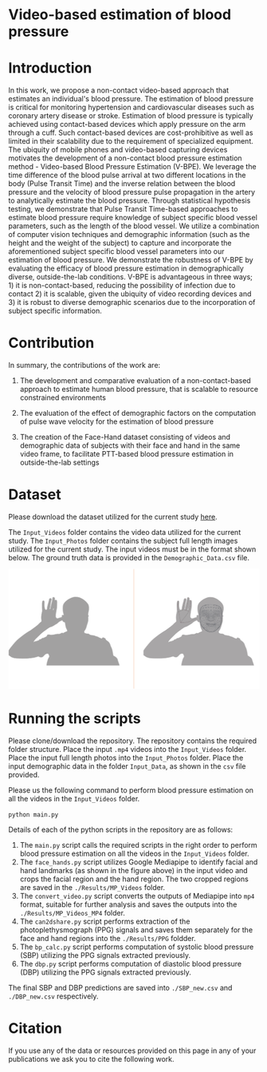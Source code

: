 # Video-based estimation of blood pressure

# Introduction

In this work, we propose a non-contact video-based approach that estimates an individual's blood pressure. The estimation of blood pressure is critical for monitoring hypertension and cardiovascular diseases such as coronary artery disease or stroke. Estimation of blood pressure is typically achieved using contact-based devices which apply pressure on the arm through a cuff. Such contact-based devices are cost-prohibitive as well as limited in their scalability due to the requirement of specialized equipment. The ubiquity of mobile phones and video-based capturing devices motivates the development of a non-contact blood pressure estimation method - Video-based Blood Pressure Estimation (V-BPE). We leverage the time difference of the blood pulse arrival at two different locations in the body (Pulse Transit Time) and the inverse relation between the blood pressure and the velocity of blood pressure pulse propagation in the artery to analytically estimate the blood pressure. Through statistical hypothesis testing, we demonstrate that Pulse Transit Time-based approaches to estimate blood pressure require knowledge of subject specific blood vessel parameters, such as the length of the blood vessel. We utilize a combination of computer vision techniques and demographic information (such as the height and the weight of the subject) to capture and incorporate the aforementioned subject specific blood vessel parameters into our estimation of blood pressure. We demonstrate the robustness of V-BPE by evaluating the efficacy of blood pressure estimation in demographically diverse, outside-the-lab conditions. V-BPE is advantageous in three ways; 1) it is non-contact-based, reducing the possibility of infection due to contact 2) it is scalable, given the ubiquity of video recording devices and 3) it is robust to diverse demographic scenarios due to the incorporation of subject specific information. 

# Contribution

In summary, the contributions of the work are:

1) The development and comparative evaluation of a non-contact-based approach to estimate human blood pressure, that is scalable to resource constrained environments

2) The evaluation of the effect of demographic factors on the computation of pulse wave velocity for the estimation of blood pressure

3) The creation of the Face-Hand dataset consisting of videos and demographic data of subjects with their face and hand in the same video frame, to facilitate PTT-based blood pressure estimation in outside-the-lab settings

# Dataset

Please download the dataset utilized for the current study [here](https://cmu.box.com/s/qa5pa682b6eb8a9ajb6ak0rc8ow6gqut).

The `Input_Videos` folder contains the video data utilized for the current study. The `Input_Photos` folder contains the subject full length images utilized for the current study. The input videos must be in the format shown below. The ground truth data is provided in the `Demographic_Data.csv` file. 

![alt text](https://github.com/AiPEX-Lab/vbpe/blob/main/Fig2.png)

# Running the scripts

Please clone/download the repository. The repository contains the required folder structure. 
Place the input `.mp4` videos into the `Input_Videos` folder. Place the input full length photos into the `Input_Photos` folder. Place the input demographic data in the folder `Input_Data`, as shown in the `csv` file provided. 

Please us the following command to perform blood pressure estimation on all the videos in the `Input_Videos` folder. 

```python main.py```


Details of each of the python scripts in the repository are as follows: 

1. The `main.py` script calls the required scripts in the right order to perform blood pressure estimation on all the videos in the `Input_Videos` folder.
2. The `face_hands.py` script utilizes Google Mediapipe to identify facial and hand landmarks (as shown in the figure above) in the input video and crops the facial region and the hand region. The two cropped regions are saved in the `./Results/MP_Videos` folder.
3. The `convert_video.py` script converts the outputs of Mediapipe into `mp4` format, suitable for further analysis and saves the outputs into the `./Results/MP_Videos_MP4` folder.
4. The `can2dshare.py` script performs extraction of the photoplethysmograph (PPG) signals and saves them separately for the face and hand regions into the `./Results/PPG` foldder.
5. The `bp_calc.py` script performs computation of systolic blood pressure (SBP) utilizing the PPG signals extracted previously.
6. The `dbp.py` script performs computation of diastolic blood pressure (DBP) utilizing the PPG signals extracted previously.

The final SBP and DBP predictions are saved into `./SBP_new.csv` and `./DBP_new.csv` respectively.

# Citation
If you use any of the data or resources provided on this page in any of your publications we ask you to cite the following work.

